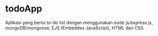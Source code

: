 # todoApp
Aplikasi yang berisi to-do list dengan menggunakan node js/express js, mongoDB/mongoose, EJS (Embeddes JavaScript), HTML dan CSS
